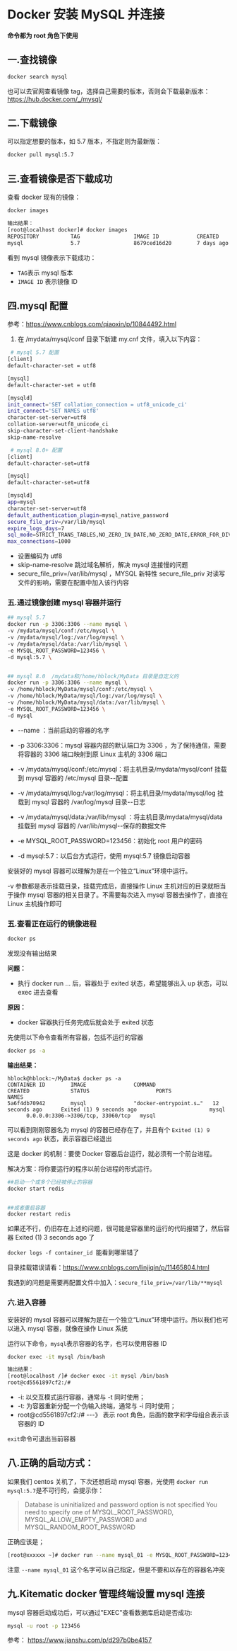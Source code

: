 # Docker 安装 MySQL 并连接

**命令都为 root 角色下使用**

## 一.查找镜像

```sh
docker search mysql

```

也可以去官网查看镜像 tag，选择自己需要的版本，否则会下载最新版本：https://hub.docker.com/_/mysql/

## 二.下载镜像

可以指定想要的版本，如 5.7 版本，不指定则为最新版：

```sh
docker pull mysql:5.7
```

## 三.查看镜像是否下载成功

查看 docker 现有的镜像：

```sh
docker images

输出结果：
[root@localhost docker]# docker images
REPOSITORY          TAG                 IMAGE ID            CREATED             SIZE
mysql               5.7                 8679ced16d20        7 days ago          448MB
```

看到 mysql 镜像表示下载成功：

- `TAG`表示 mysql 版本
- `IMAGE ID` 表示镜像 ID

## 四.mysql 配置

参考：https://www.cnblogs.com/qiaoxin/p/10844492.html

1. 在 /mydata/mysql/conf 目录下新建 my.cnf 文件，填入以下内容：

```sh
 # mysql 5.7 配置
[client]
default-character-set = utf8

[mysql]
default-character-set = utf8

[mysqld]
init_connect='SET collation_connection = utf8_unicode_ci'
init_connect='SET NAMES utf8'
character-set-server=utf8
collation-server=utf8_unicode_ci
skip-character-set-client-handshake
skip-name-resolve

 # mysql 8.0+ 配置
[client]
default-character-set=utf8

[mysql]
default-character-set=utf8

[mysqld]
app=mysql
character-set-server=utf8
default_authentication_plugin=mysql_native_password
secure_file_priv=/var/lib/mysql
expire_logs_days=7
sql_mode=STRICT_TRANS_TABLES,NO_ZERO_IN_DATE,NO_ZERO_DATE,ERROR_FOR_DIVISION_BY_ZERO,NO_ENGINE_SUBSTITUTION
max_connections=1000

```

- 设置编码为 utf8
- skip-name-resolve 跳过域名解析，解决 mysql 连接慢的问题
- secure_file_priv=/var/lib/mysql ，MYSQL 新特性 secure_file_priv 对读写文件的影响，需要在配置中加入该行内容

### 五.通过镜像创建 mysql 容器并运行

```sh
## mysql 5.7
docker run -p 3306:3306 --name mysql \
-v /mydata/mysql/conf:/etc/mysql \
-v /mydata/mysql/log:/var/log/mysql \
-v /mydata/mysql/data:/var/lib/mysql \
-e MYSQL_ROOT_PASSWORD=123456 \
-d mysql:5.7 \


## mysql 8.0  /mydata和/home/hblock/MyData 目录是自定义的
docker run -p 3306:3306 --name mysql \
-v /home/hblock/MyData/mysql/conf:/etc/mysql \
-v /home/hblock/MyData/mysql/log:/var/log/mysql \
-v /home/hblock/MyData/mysql/data:/var/lib/mysql \
-e MYSQL_ROOT_PASSWORD=123456 \
-d mysql
```

- --name ：当前启动的容器的名字

- -p 3306:3306：mysql 容器内部的默认端口为 3306 ，为了保持通信，需要将容器的 3306 端口映射到原 Linux 主机的 3306 端口

- -v /mydata/mysql/conf:/etc/mysql：将主机目录/mydata/mysql/conf 挂载到 mysql 容器的 /etc/mysql 目录--配置

- -v /mydata/mysql/log:/var/log/mysql：将主机目录/mydata/mysql/log 挂载到 mysql 容器的 /var/log/mysql 目录--日志

- -v /mydata/mysql/data:/var/lib/mysql ：将主机目录/mydata/mysql/data 挂载到 mysql 容器的 /var/lib/mysql--保存的数据文件

- -e MYSQL_ROOT_PASSWORD=123456：初始化 root 用户的密码

- -d mysql:5.7：以后台方式运行，使用 mysql:5.7 镜像启动容器

安装好的 mysql 容器可以理解为是在一个独立“Linux”环境中运行。

-v 参数都是表示挂载目录，挂载完成后，直接操作 Linux 主机对应的目录就相当于操作 mysql 容器的相关目录了。不需要每次进入 mysql 容器去操作了，直接在 Linux 主机操作即可

### 五.查看正在运行的镜像进程

```sh
docker ps
```

发现没有输出结果

**问题：**

- 执行 docker run ... 后，容器处于 exited 状态，希望能够出入 up 状态，可以 exec 进去查看

**原因：**

- docker 容器执行任务完成后就会处于 exited 状态

先使用以下命令查看所有容器，包括不运行的容器

```sh
docker ps -a

```

**输出结果：**

```
hblock@hblock:~/MyData$ docker ps -a
CONTAINER ID        IMAGE               COMMAND                  CREATED             STATUS                     PORTS               NAMES
5a6f4db70942        mysql               "docker-entrypoint.s…"   12 seconds ago      Exited (1) 9 seconds ago                       mysql
      0.0.0.0:3306->3306/tcp, 33060/tcp   mysql
```

可以看到刚刚容器名为 mysql 的容器已经存在了，并且有个 `Exited (1) 9 seconds ago` 状态，表示容器已经退出

这是 docker 的机制：要使 Docker 容器后台运行，就必须有一个前台进程。

解决方案：将你要运行的程序以前台进程的形式运行。

```sh
##启动一个或多个已经被停止的容器
docker start redis


##或者重启容器
docker restart redis
```

如果还不行，仍旧存在上述的问题，很可能是容器里的运行的代码报错了，然后容器 Exited (1) 3 seconds ago 了

`docker logs -f container_id `能看到哪里错了

目录挂载错误请看：https://www.cnblogs.com/linjiqin/p/11465804.html

我遇到的问题是需要再配置文件中加入：`secure_file_priv=/var/lib/**mysql`

### 六.进入容器

安装好的 mysql 容器可以理解为是在一个独立“Linux”环境中运行。所以我们也可以进入 mysql 容器，就像在操作 Linux 系统

运行以下命令，`mysql`表示容器的名字，也可以使用容器 ID

```sh
docker exec -it mysql /bin/bash

输出结果：
[root@localhost /]# docker exec -it mysql /bin/bash
root@cd5561897cf2:/#
```

- -i: 以交互模式运行容器，通常与 -t 同时使用；
- -t: 为容器重新分配一个伪输入终端，通常与 -i 同时使用；
- root@cd5561897cf2:/# ---》 表示 root 角色，后面的数字和字母组合表示该容器的 ID

`exit`命令可退出当前容器

## 八.正确的启动方式：

如果我们 centos 关机了，下次还想启动 mysql 容器，光使用 `docker run mysql:5.7`是不可行的，会提示你：

> Database is uninitialized and password option is not specified You need to specify one of MYSQL_ROOT_PASSWORD, MYSQL_ALLOW_EMPTY_PASSWORD and MYSQL_RANDOM_ROOT_PASSWORD

正确应该是；

```sh
[root@xxxxxx ~]# docker run --name mysql_01 -e MYSQL_ROOT_PASSWORD=123456  -d mysql
```

注意 `--name mysql_01` 这个名字可以自己指定，但是不要和以存在的容器名冲突

## 九.Kitematic docker 管理终端设置 mysql 连接

mysql 容器启动成功后，可以通过"EXEC"查看数据库启动是否成功:

```sh
mysql -u root -p 123456
```

参考：
https://www.jianshu.com/p/d297b0be4157
